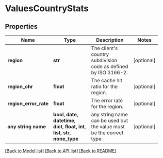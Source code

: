 # ValuesCountryStats


## Properties
Name | Type | Description | Notes
------------ | ------------- | ------------- | -------------
**region** | **str** | The client&#39;s country subdivision code as defined by ISO 3166-2. | [optional] 
**region_chr** | **float** | The cache hit ratio for the region. | [optional] 
**region_error_rate** | **float** | The error rate for the region. | [optional] 
**any string name** | **bool, date, datetime, dict, float, int, list, str, none_type** | any string name can be used but the value must be the correct type | [optional]

[[Back to Model list]](../README.md#documentation-for-models) [[Back to API list]](../README.md#documentation-for-api-endpoints) [[Back to README]](../README.md)


